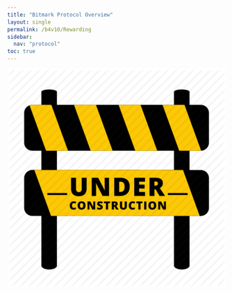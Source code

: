 ```yaml
---
title: "Bitmark Protocol Overview"
layout: single
permalink: /b4v10/Rewarding
sidebar:
  nav: "protocol"
toc: true
---
```


![Under Construction](/assets/images/ico_under_construction_512.png)